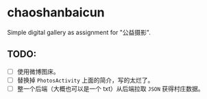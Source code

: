 # chaoshanbaicun
Simple digital gallery as assignment for "公益摄影".
## TODO:
- [ ] 使用微博图床。
- [ ] 替换掉 `PhotosActivity` 上面的简介，写的太烂了。
- [ ] 整一个后端（大概也可以是一个 txt）从后端拉取 `JSON` 获得村庄数据。
